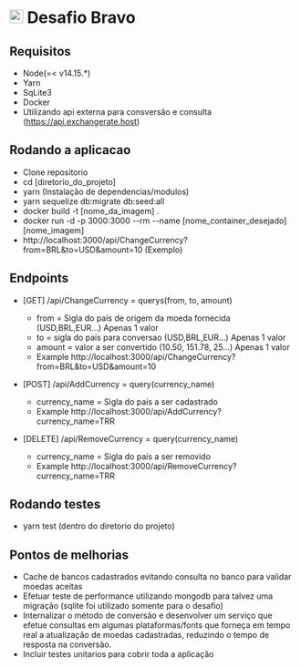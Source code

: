 # <img src="https://avatars1.githubusercontent.com/u/7063040?v=4&s=200.jpg" alt="HU" width="24" /> Desafio Bravo

## Requisitos
- Node(=< v14.15.*)
- Yarn
- SqLite3
- Docker
- Utilizando api externa para consversão e consulta (https://api.exchangerate.host)

## Rodando a aplicacao
- Clone repositorio
- cd [diretorio_do_projeto]
- yarn (Instalação de dependencias/modulos)
- yarn sequelize db:migrate db:seed:all
- docker build -t [nome_da_imagem] .
- docker run -d -p 3000:3000 --rm --name [nome_container_desejado] [nome_imagem]
- http://localhost:3000/api/ChangeCurrency?from=BRL&to=USD&amount=10 (Exemplo)


## Endpoints
- [GET] /api/ChangeCurrency = querys(from, to, amount)
    - from = Sigla do país de origem da moeda fornecida (USD,BRL,EUR...) Apenas 1 valor
    - to = sigla do país para conversao (USD,BRL,EUR...) Apenas 1 valor
    - amount = valor a ser convertido (10.50, 151.78, 25...) Apenas 1 valor
    - Example http://localhost:3000/api/ChangeCurrency?from=BRL&to=USD&amount=10
    
- [POST] /api/AddCurrency = query(currency_name)
    - currency_name = Sigla do país a ser cadastrado
    - Example http://localhost:3000/api/AddCurrency?currency_name=TRR
    
- [DELETE] /api/RemoveCurrency = query(currency_name)
    - currency_name = Sigla do país a ser removido
    - Example http://localhost:3000/api/RemoveCurrency?currency_name=TRR

## Rodando testes
- yarn test (dentro do diretorio do projeto)

## Pontos de melhorias
- Cache de bancos cadastrados evitando consulta no banco para validar moedas aceitas
- Efetuar teste de performance utilizando mongodb para talvez uma migração (sqlite foi utilizado somente para o desafio)
- Internalizar o método de conversão e desenvolver um serviço que efetue consultas em algumas plataformas/fonts que forneça em tempo real a atualização de moedas cadastradas, reduzindo o tempo de resposta na conversão.
- Incluir testes unitarios para cobrir toda a aplicação
